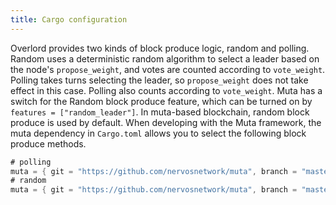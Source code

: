 ```yaml
---
title: Cargo configuration
---
```


Overlord provides two kinds of block produce logic, random and polling. Random uses a deterministic random algorithm to select a leader based on the node's `propose_weight`, and votes are counted according to `vote_weight`. Polling takes turns selecting the leader, so `propose_weight` does not take effect in this case. Polling also counts according to `vote_weight`.
Muta has a switch for the Random block produce feature, which can be turned on by `features = ["random_leader"]`. In muta-based blockchain, random block produce is used by default. When developing with the Muta framework, the muta dependency in `Cargo.toml` allows you to select the following block produce methods.

```rust
# polling
muta = { git = "https://github.com/nervosnetwork/muta", branch = "master" }
# random
muta = { git = "https://github.com/nervosnetwork/muta", branch = "master", features = ["random_leader"] }
```